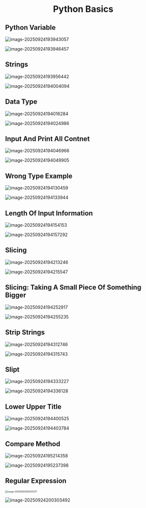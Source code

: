<h1 align="center">
Python Basics
</h1>

## Python Variable

![image-20250924193943057](./assets/image-20250924193943057.png)

![image-20250924193946457](./assets/image-20250924193946457.png)

## Strings

![image-20250924193956442](./assets/image-20250924193956442.png)

![image-20250924194004094](./assets/image-20250924194004094.png)

## Data Type

![image-20250924194016284](./assets/image-20250924194016284.png)

![image-20250924194024986](./assets/image-20250924194024986.png)

## Input And Print All Contnet

![image-20250924194046966](./assets/image-20250924194046966.png)

![image-20250924194049905](./assets/image-20250924194049905.png)

## Wrong Type Example

![image-20250924194130459](./assets/image-20250924194130459.png)

![image-20250924194133944](./assets/image-20250924194133944.png)

## Length Of Input Information

![image-20250924194154153](./assets/image-20250924194154153.png)

![image-20250924194157292](./assets/image-20250924194157292.png)

## Slicing

![image-20250924194213246](./assets/image-20250924194213246.png)

![image-20250924194215547](./assets/image-20250924194215547.png)

## Slicing: Taking A Small Piece Of Something Bigger

![image-20250924194252917](./assets/image-20250924194252917.png)

![image-20250924194255235](./assets/image-20250924194255235.png)

## Strip Strings

![image-20250924194312746](./assets/image-20250924194312746.png)

![image-20250924194315743](./assets/image-20250924194315743.png)

## Slipt

![image-20250924194333227](./assets/image-20250924194333227.png)

![image-20250924194336128](./assets/image-20250924194336128.png)

## Lower Upper Title

![image-20250924194400525](./assets/image-20250924194400525.png)

![image-20250924194403784](./assets/image-20250924194403784.png)

## Compare Method

![image-20250924195214358](./assets/image-20250924195214358.png)

![image-20250924195237398](./assets/image-20250924195237398.png)

## Regular Expression

<img src="./assets/image-20250924200250317.png" alt="image-20250924200250317" style="zoom:50%;" />

![image-20250924200303492](./assets/image-20250924200303492.png)































